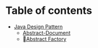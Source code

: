# Table of contents

* [Java Design Pattern](README.md)
  * [Abstract-Document](readme/page-1.md)
  * [Abstract Factory](readme/abstract-factory.md)
